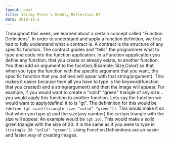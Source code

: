 ```yaml
---
layout: post
title: Jerimy Perez's Weekly Reflection 07
date: 2018-11-2
---
```


Throughout this week, we learned about a certain concept called "Function Definitions". In order to understand and apply a function definition, we first had to fully understand what a contract is. A contract is the structure of any specific function. The contract guides and "tells" the programmer what to type and code into the function application. In a Function appplication you define any function, that you create or already exists, to another function. You then add an argument to the fucntion,(Example: Size,Color) so that when you type the function with the specific argument that you want, the specific function that you defined will apear with that string(argument). This makes it easier because then all you have to type is the keyword(function that you created) and a string(argument) and then the image will appear. For example, if you would want to create a "solid" "green" triangle of any size... you would apply this function to another function. Lets say the function we would want to apply(define) it to is "gt". The defininiton for this would be ```(define (gt size)(triangle size "solid" "green"))```. This would make it so that when you type gt and the size(any number) the certain triangle with the size will appear. An example would be ```(gt 20)```. This would make a solid grren triangle with the size of 20. It is the same as if you were to type in ```(traingle 20 "solid" "green")```. Using Function Definintions are an easier and faster way of creating images.

